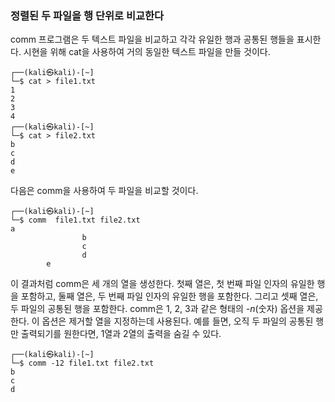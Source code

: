 

### 정렬된 두 파일을 행 단위로 비교한다

comm 프로그램은 두 텍스트 파일을 비교하고 각각 유일한 행과 공통된 행들을 표시한다. 시현을 위해 cat을 사용하여 거의 동일한 텍스트 파일을 만들 것이다.

``` shell
┌──(kali㉿kali)-[~]
└─$ cat > file1.txt                                    
1
2
3
4
┌──(kali㉿kali)-[~]
└─$ cat > file2.txt
b
c
d
e

```

다음은 comm을 사용하여 두 파일을 비교할 것이다.

``` shell
┌──(kali㉿kali)-[~]
└─$ comm  file1.txt file2.txt
a
                b
                c
                d
        e

```


이 결과처럼 comm은 세 개의 열을 생성한다. 첫째 열은, 첫 번째 파일 인자의 유일한 행을 포함하고, 둘째 열은, 두 번째 파일 인자의 유일한 행을 포함한다. 그리고 셋째 열은, 두 파일의 공통된 행을 포함한다. comm은 1, 2, 3과 같은 형태의 *-n*(숫자) 옵션을 제공한다. 이 옵션은  제거할 열을 지정하는데 사용된다. 예를 들면, 오직 두 파일의 공통된 행만 출력되기를 원한다면, 1열과 2열의 출력을 숨길 수 있다.

```shell
┌──(kali㉿kali)-[~]
└─$ comm -12 file1.txt file2.txt
b
c
d

```


